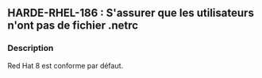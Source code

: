 ## HARDE-RHEL-186 : S'assurer que les utilisateurs n'ont pas de fichier .netrc

### Description

Red Hat 8 est conforme par défaut.

